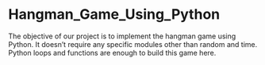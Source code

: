# Hangman_Game_Using_Python
The objective of our project is to implement the hangman game using Python. It doesn’t require any specific modules other than random and time. Python loops and functions are enough to build this game here.
